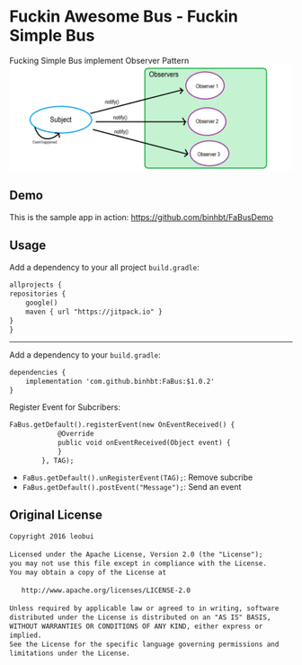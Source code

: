 
Fuckin Awesome Bus - Fuckin Simple Bus
=================

Fucking Simple Bus implement Observer Pattern
![Demo](https://github.com/binhbt/FaBus/raw/master/observer.png)

Demo
-------
This is the sample app in action:
https://github.com/binhbt/FaBusDemo


Usage
-------
Add a dependency to your all project `build.gradle`:

    allprojects {
    repositories {
        google()
        maven { url "https://jitpack.io" }
    }
    }

-------
Add a dependency to your `build.gradle`:

    dependencies {
        implementation 'com.github.binhbt:FaBus:$1.0.2'
    }


Register Event for Subcribers:

```
FaBus.getDefault().registerEvent(new OnEventReceived() {
            @Override
            public void onEventReceived(Object event) {
            }
        }, TAG);
```
 - `FaBus.getDefault().unRegisterEvent(TAG);`: Remove subcribe
 - `FaBus.getDefault().postEvent("Message");`: Send an event
 

Original License
-------

    Copyright 2016 leobui

    Licensed under the Apache License, Version 2.0 (the "License");
    you may not use this file except in compliance with the License.
    You may obtain a copy of the License at

       http://www.apache.org/licenses/LICENSE-2.0

    Unless required by applicable law or agreed to in writing, software
    distributed under the License is distributed on an "AS IS" BASIS,
    WITHOUT WARRANTIES OR CONDITIONS OF ANY KIND, either express or implied.
    See the License for the specific language governing permissions and
    limitations under the License.



